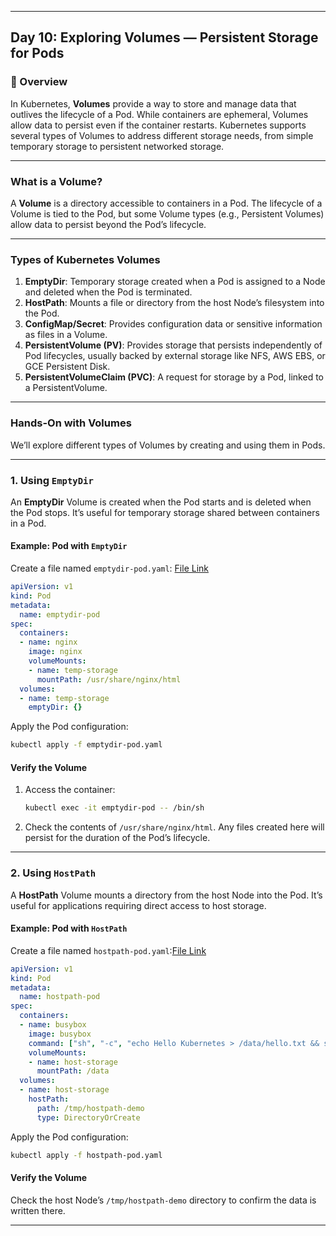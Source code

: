 ﻿---

## Day 10: Exploring Volumes — Persistent Storage for Pods

### 📘 Overview

In Kubernetes, **Volumes** provide a way to store and manage data that outlives the lifecycle of a Pod. While containers are ephemeral, Volumes allow data to persist even if the container restarts. Kubernetes supports several types of Volumes to address different storage needs, from simple temporary storage to persistent networked storage.

---

### What is a Volume?

A **Volume** is a directory accessible to containers in a Pod. The lifecycle of a Volume is tied to the Pod, but some Volume types (e.g., Persistent Volumes) allow data to persist beyond the Pod’s lifecycle.

---

### Types of Kubernetes Volumes

1. **EmptyDir**: Temporary storage created when a Pod is assigned to a Node and deleted when the Pod is terminated.
2. **HostPath**: Mounts a file or directory from the host Node’s filesystem into the Pod.
3. **ConfigMap/Secret**: Provides configuration data or sensitive information as files in a Volume.
4. **PersistentVolume (PV)**: Provides storage that persists independently of Pod lifecycles, usually backed by external storage like NFS, AWS EBS, or GCE Persistent Disk.
5. **PersistentVolumeClaim (PVC)**: A request for storage by a Pod, linked to a PersistentVolume.

---


### Hands-On with Volumes

We’ll explore different types of Volumes by creating and using them in Pods.

---

### 1. Using `EmptyDir`

An **EmptyDir** Volume is created when the Pod starts and is deleted when the Pod stops. It’s useful for temporary storage shared between containers in a Pod.

#### Example: Pod with `EmptyDir`

Create a file named `emptydir-pod.yaml`: [File Link](https://github.com/oneananda/100-Days-of-Kubernetes/blob/main/Day%20010-Volumes-Persistent%20Storage%20for%20Pods/YAMLs/emptydir-pod.yaml)

```yaml
apiVersion: v1
kind: Pod
metadata:
  name: emptydir-pod
spec:
  containers:
  - name: nginx
    image: nginx
    volumeMounts:
    - name: temp-storage
      mountPath: /usr/share/nginx/html
  volumes:
  - name: temp-storage
    emptyDir: {}
```

Apply the Pod configuration:

```bash
kubectl apply -f emptydir-pod.yaml
```

#### Verify the Volume

1. Access the container:
   ```bash
   kubectl exec -it emptydir-pod -- /bin/sh
   ```
2. Check the contents of `/usr/share/nginx/html`. Any files created here will persist for the duration of the Pod’s lifecycle.

---

### 2. Using `HostPath`

A **HostPath** Volume mounts a directory from the host Node into the Pod. It’s useful for applications requiring direct access to host storage.

#### Example: Pod with `HostPath`

Create a file named `hostpath-pod.yaml`:[File Link](https://github.com/oneananda/100-Days-of-Kubernetes/blob/main/Day%20010-Volumes-Persistent%20Storage%20for%20Pods/YAMLs/hostpath-pod.yaml)

```yaml
apiVersion: v1
kind: Pod
metadata:
  name: hostpath-pod
spec:
  containers:
  - name: busybox
    image: busybox
    command: ["sh", "-c", "echo Hello Kubernetes > /data/hello.txt && sleep 3600"]
    volumeMounts:
    - name: host-storage
      mountPath: /data
  volumes:
  - name: host-storage
    hostPath:
      path: /tmp/hostpath-demo
      type: DirectoryOrCreate
```

Apply the Pod configuration:

```bash
kubectl apply -f hostpath-pod.yaml
```

#### Verify the Volume

Check the host Node’s `/tmp/hostpath-demo` directory to confirm the data is written there.

---